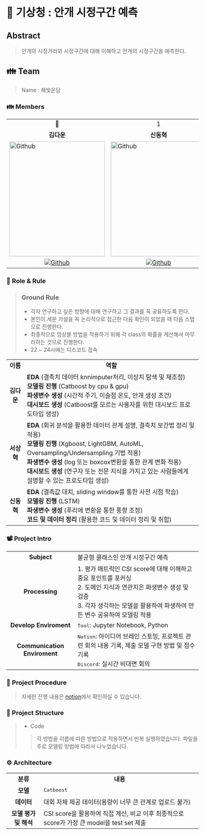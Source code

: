 # 🌄 기상청 : 안개 시정구간 예측


## Abstract
> 안개의 시정거리와 시정구간에 대해 이해하고 안개의 시정구간을 예측한다.

<h2> 👪 Team </h2>

> Name : 해빛온담

<h3> 👪 Members </h3>
<table>
  <tr>
    <td> <div align=center> 👑 </div> </td>
    <td> <div align=center>  1 </div> </td>
    <td> <div align=center>  2 </div> </td>
  </tr>
  <tr>
    <td> <div align=center> <b>김다운</b> </div> </td>
    <td> <div align=center> <b>신동혁</b> </div> </td>
    <td> <div align=center> <b>서상혁</b> </div> </td>
  </tr>
  <tr>
    <td> <img alt="Github" src ="https://github.com/UpstageAILab/upstage-ml-regression-01/assets/76687996/0f945311-9828-4e50-a60c-fc4db3fa3b9d"  width="250"  height="300"/>  </td>
    <td> <img alt="Github" src ="https://github.com/UpstageAILab/upstage-ml-regression-01/assets/76687996/c4cb11ba-e02f-4776-97c8-9585ae4b9f1d"  width="250"  height="300"/>  </td>
    <td> <img alt="Github" src ="https://github.com/UpstageAILab/upstage-ml-regression-01/assets/76687996/a4dbcdb5-1d28-4b91-8555-1168abffc1d0"  width="250"  height="300"/>  </td>
  </tr>
  <tr>
    <td> <div align=center> <a href="https://github.com/Daw-ny"> <img alt="Github" src ="https://img.shields.io/badge/Github-181717.svg?&style=plastic&logo=Github&logoColor=white"/> </div> </td>
    <td>  <div  align=center>  <a href="https://github.com/Godjumo">  <img  alt="Github"  src ="https://img.shields.io/badge/Github-181717.svg&style=plastic&logo=Github&logoColor=white"/>  </div>  </td>
    <td>  <div  align=center>  <a href="https://github.com/devhyuk96">  <img  alt="Github"  src ="https://img.shields.io/badge/Github-181717.svg&style=plastic&logo=Github&logoColor=white"/>  </div>  </td>
  </tr>
</table>

<h3> 🛑 Role & Rule </h3>

> ### Ground Rule
> - 각자 연구하고 싶은 방향에 대해 연구하고 그 결과를 꼭 공유하도록 한다.
> - 본인이 세운 가설을 꼭 논리적으로 접근한 다음 확인이 되었을 때 다음 스텝으로 진행한다.
> - 최종적으로 앙상블 방법을 적용하기 위해 각 class의 확률을 계산해서 마무리하는 것으로 진행한다.
> - 22 ~ 24시에는 디스코드 접속


<table>
  <tr>
    <td> <div align=center> <b> 이름 </b> </div> </td>
    <td> <div align=center> <b> 역할 </b> </div> </td>
  </tr>
  <tr>
    <td> <div align=center> <b> 김다운 </b> </div> </td>
    <td> <b>EDA </b>(결측치 데이터 knnimputer처리, 이상치 탐색 및 재조정)</br> 
	 <b>모델링 진행 </b>(Catboost by cpu & gpu)</br>
	 <b>파생변수 생성 </b>(시간적 주기, 이슬점 온도, 안개 생성 조건)</br>
	 <b>대시보드 생성 </b>(Catboost를 모르는 사용자를 위한 대시보드 프로도타입 생성) </td>
  </tr>
  <tr>
    <td> <div align=center> <b> 서상혁 </b> </div> </td>
    <td> <b>EDA </b>(회귀 분석을 활용한 데이터 관계 설명, 결측치 보간법 정리 및 적용)</br>
	 <b>모델링 진행 </b>(Xgboost, LightGBM, AutoML, Oversampling/Undersampling 기법 적용)</br>
	 <b>파생변수 생성 </b>(log 또는 boxcox변환을 통한 관계 변화 적용)</br>
	 <b>대시보드 생성 </b>(연구자 또는 전문 지식을 가지고 있는 사람들에게 설명할 수 있는 프로도타입 생성) </td>
  </tr>
  <tr>
    <td> <div align=center> <b> 신동혁 </b> </div> </td>
    <td> <b>EDA </b>(결측값 대치, sliding window를 통한 사전 시점 학습)</br>
	 <b>모델링 진행 </b>(LSTM)</br>
	 <b>파생변수 생성 </b>(푸리에 변환을 통한 풍향 조정)</br>
	 <b>코드 및 데이터 정리 </b>(활용한 코드 및 데이터 정리 및 취합) </td>
  </tr>
</table>

<h3> 📽️ Project Intro </h3>

<table>
  <tr>
    <td> <div align=center> <b> Subject </b> </div> </td>
    <td> 불균형 클래스인 안개 시정구간 예측 </td>
  </tr>
  <tr>
    <td> <div align=center> <b> Processing </b> </div> </td>
    <td> 1. 평가 매트릭인 CSI score에 대해 이해하고 중요 포인트를 포커싱 </br>
  	 2. 도메인 지식과 연관지은 파생변수 생성 및 검증 </br>
     3. 각자 생각하는 모델을 활용하여 파생하여 만든 변수 공유하여 모델링 적용 </td>
  </tr>
  <tr>
    <td> <div align=center> <b> Develop Enviroment </b> </div> </td>
    <td> <tt>Tool</tt>: Jupyter Notebook, Python</td>
  </tr>
  <tr>
    <td> <div align=center> <b> Communication Enviroment </b> </div> </td>
    <td> <tt>Notion</tt>: 아이디어 브레인 스토밍, 프로젝트 관련 회의 내용 기록, 제출 모델 구현 방법 및 점수 기록 </br>
	 <tt>Discord</tt>: 실시간 비대면 회의 </td>
  </tr>
</table>

<h3> 📆 Project Procedure </h3>

>  자세한 진행 내용은 [notion](http://sixth-drum-9ac.notion.site)에서 확인하실 수 있습니다.

<h3> 📂 Project Structure </h3>

> - Code
>> 각 방법을 이름에 따른 방법으로 적용하면서 반복 실행하였습니다. 파일을 주로 모델링 방법에 따라서 나누었습니다.

<h3> ⚙️ Architecture </h3>
<table>
  <tr>
    <td> <div align=center> <b> 분류 </b> </div> </td>
    <td> <div align=center> <b> 내용 </b> </div> </td>
  </tr>
  <tr>
    <td> <div align=center> <b> 모델 </b> </div> </td>
    <td> <tt>Catboost</tt> </td>
  </tr>
  <tr>
    <td> <div align=center> <b> 데이터 </b> </div> </td>
    <td> 대회 자체 제공 데이터(용량이 너무 큰 관계로 업로드 불가)</td>
  </tr>
  <tr>
    <td> <div align=center> <b> 모델 평가 및 해석 </b> </div> </td>
    <td> CSI score을 활용하여 직접 계산, 비교 이후 최종적으로 score가 가장 큰 model을 test set 제출 </td>
  </tr>
</table>
